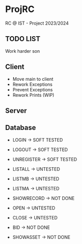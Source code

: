 # ProjRC

RC @ IST - Project 2023/2024

## TODO LIST

Work harder son

## Client

- Move main to client
- Rework Exceptions
- Prevent Exceptions
- Rework Prints (WIP)

## Server

## Database

- LOGIN -> SOFT TESTED
- LOGOUT -> SOFT TESTED
- UNREGISTER -> SOFT TESTED
- LISTALL -> UNTESTED
- LISTMB -> UNTESTED
- LISTMA -> UNTESTED
- SHOWRECORD -> NOT DONE

- OPEN -> UNTESTED
- CLOSE -> UNTESTED
- BID -> NOT DONE
- SHOWASSET -> NOT DONE
